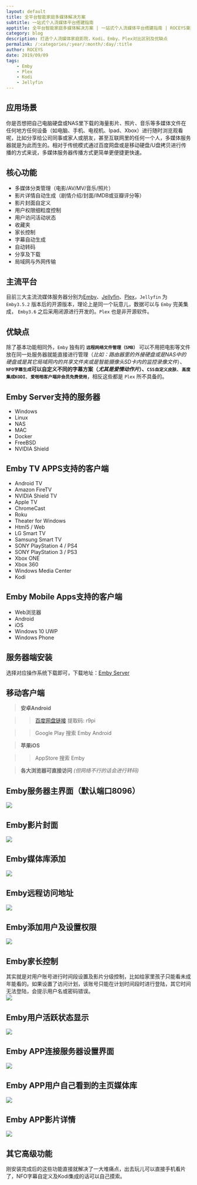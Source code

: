 ```yaml
---
layout: default
title: 全平台智能家庭多媒体解决方案
subtitle: 一站式个人流媒体平台搭建指南
apptitle: 全平台智能家庭多媒体解决方案 | 一站式个人流媒体平台搭建指南 | ROCEYS東邊山雲網
category: blog
description: 打造个人流媒体家庭影院，Kodi、Emby、Plex对比区别及优缺点
permalink: /:categories/:year/:month/:day/:title
author: ROCEYS
date: 2019/09/09
tags:
    - Emby
    - Plex
    - Kodi
    - Jellyfin
---
```


## 应用场景

你是否想把自己电脑硬盘或NAS里下载的海量影片、照片、音乐等多媒体文件在任何地方任何设备（如电脑、手机、电视机、Ipad、Xbox）进行随时浏览观看呢，比如分享给公司同事或家人或朋友，甚至互联网里的任何一个人，多媒体服务器就是为此而生的。相对于传统模式通过百度网盘或是移动硬盘/U盘拷贝进行传播的方式来说，多媒体服务器传播方式更简单更便捷更快速。

## 核心功能

- 多媒体分类管理（电影/AV/MV/音乐/照片）
- 影片详情自动生成（剧情介绍/封面/IMDB或豆瓣评分等）
- 影片封面自定义
- 用户权限细粒度控制
- 用户访问活动状态
- 收藏夹
- 家长控制
- 字幕自动生成
- 自动转码
- 分享及下载
- 局域网与外网传输

## 主流平台

目前三大主流流媒体服务器分别为[Emby](https://emby.media)、[Jellyfin](https://jellyfin.media)、[Plex](https://www.plex.tv)，`Jellyfin` 为 `Emby3.5.2` 版本后的开源版本，理论上是同一个玩意儿，数据可以与 `Emby` 完美集成， `Emby3.6` 之后采用闭源进行开发的。`Plex` 也是非开源软件。

## 优缺点

除了基本功能相同外，`Emby` 独有的 **`远程网络文件管理（SMB）`** 可以不用把电影等文件放在同一处服务器就能直接进行管理（*比如：路由器里的外接硬盘或是NAS中的硬盘或是其它局域网内的共享文件夹或是智能摄像头SD卡内的监控录像文件*）、**`NFO字幕生成`**可以自定义不同的字幕方案（*尤其是爱情动作片*）、**`CSS自定义皮肤`**、**`高度集成KODI`**、**`爱啪啪客户端非会员免费使用`**，相反这些都是 `Plex` 所不具备的。 


## Emby Server支持的服务器
- Windows
- Linux
- NAS 
- MAC
- Docker
- FreeBSD
- NVIDIA Shield

## Emby TV APPS支持的客户端
- Android TV
- Amazon FireTV
- NVIDIA Shield TV
- Apple TV
- ChromeCast
- Roku
- Theater for Windows
- Html5 / Web
- LG Smart TV
- Samsung Smart TV
- SONY PlayStation 4 / PS4
- SONY PlayStation 3 / PS3
- Xbox ONE
- Xbox 360
- Windows Media Center
- Kodi

## Emby Mobile Apps支持的客户端
- Web浏览器
- Android
- iOS
- Windows 10 UWP
- Windows Phone

## 服务器端安装
选择对应操作系统下载即可，下载地址：[Emby Server](https://emby.media/download.html)

## 移动客户端
> **安卓Android**

>> [百度网盘链接](https://pan.baidu.com/s/1nUuUc7WBSsUUqa94g9GdLA) 提取码: r9pi

>> Google Play 搜索 Emby Android   

>**苹果iOS**

>>AppStore 搜索 Emby

>**各大浏览器可直接访问** *(但网络不行的话会进行转码)*

## Emby服务器主界面（默认端口8096）
![]({{site.cdn}}/img/emby/emby主页我的媒体20190909180302.png)

## Emby影片封面
![]({{site.cdn}}/img/emby/emby纪录片展示20190909180341.png)

## Emby媒体库添加
![]({{site.cdn}}/img/emby/emby媒体库20190909180921.png)

## Emby远程访问地址
![]({{site.cdn}}/img/emby/emby控制台20190909180519.png)

## Emby添加用户及设置权限
![]({{site.cdn}}/img/emby/emby添加用户及权限控制.png)

## Emby家长控制
其实就是对用户账号进行时间段设置及影片分级控制，比如给家里孩子只能看未成年能看的。如果设置了访问计划，该账号只能在计划时间段时进行登陆，其它时间无法登陆，会提示用户名或密码错误。  
![]({{site.cdn}}/img/emby/emby用户家长控制访问计划时间段.png)

## Emby用户活跃状态显示
![]({{site.cdn}}/img/emby/Emby流媒体服务器APP播放无需转码20190908185050.png)

## Emby APP连接服务器设置界面
![]({{site.cdn}}/img/emby/embyapp连接服务器20190909182350.png)

## Emby APP用户自己看到的主页媒体库
![]({{site.cdn}}/img/emby/embyapp媒体库主页20190909182336.png)

## Emby APP影片详情
![]({{site.cdn}}/img/emby/embyapp播放影片20190909182243.png)

## 其它高级功能
刚安装完成后的这些功能直接就解决了一大堆痛点，出去玩儿可以直接手机看片了，NFO字幕自定义及Kodi集成的话可以自己摸索。